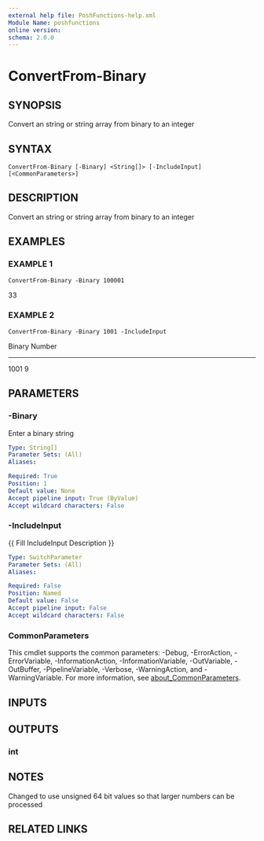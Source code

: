 ```yaml
---
external help file: PoshFunctions-help.xml
Module Name: poshfunctions
online version:
schema: 2.0.0
---
```


# ConvertFrom-Binary

## SYNOPSIS
Convert an string or string array from binary to an integer

## SYNTAX

```
ConvertFrom-Binary [-Binary] <String[]> [-IncludeInput] [<CommonParameters>]
```

## DESCRIPTION
Convert an string or string array from binary to an integer

## EXAMPLES

### EXAMPLE 1
```
ConvertFrom-Binary -Binary 100001
```

33

### EXAMPLE 2
```
ConvertFrom-Binary -Binary 1001 -IncludeInput
```

Binary Number
------ ------
1001        9

## PARAMETERS

### -Binary
Enter a binary string

```yaml
Type: String[]
Parameter Sets: (All)
Aliases:

Required: True
Position: 1
Default value: None
Accept pipeline input: True (ByValue)
Accept wildcard characters: False
```

### -IncludeInput
{{ Fill IncludeInput Description }}

```yaml
Type: SwitchParameter
Parameter Sets: (All)
Aliases:

Required: False
Position: Named
Default value: False
Accept pipeline input: False
Accept wildcard characters: False
```

### CommonParameters
This cmdlet supports the common parameters: -Debug, -ErrorAction, -ErrorVariable, -InformationAction, -InformationVariable, -OutVariable, -OutBuffer, -PipelineVariable, -Verbose, -WarningAction, and -WarningVariable. For more information, see [about_CommonParameters](http://go.microsoft.com/fwlink/?LinkID=113216).

## INPUTS

## OUTPUTS

### int
## NOTES
Changed to use unsigned 64 bit values so that larger numbers can be processed

## RELATED LINKS
